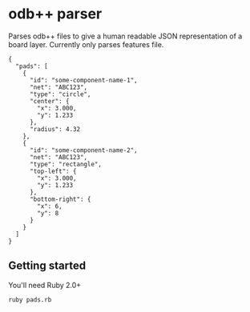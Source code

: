 # odb++ parser

Parses odb++ files to give a human readable JSON representation of a board layer.  Currently only parses features file.

```
{
  "pads": [
    {
      "id": "some-component-name-1",
      "net": "ABC123",
      "type": "circle",
      "center": {
        "x": 3.000,
        "y": 1.233
      },
      "radius": 4.32
    },
    {
      "id": "some-component-name-2",
      "net": "ABC123",
      "type": "rectangle",
      "top-left": {
        "x": 3.000,
        "y": 1.233
      },
      "bottom-right": {
        "x": 6,
        "y": 8
      }
    }
  ]
}
```

## Getting started

You'll need Ruby 2.0+


```
ruby pads.rb
```